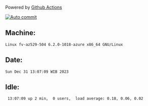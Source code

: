 Powered by [Github Actions](https://github.com/features/actions)

[![Auto commit](https://github.com/hiage/workstation/workflows/Auto%20commit/badge.svg)](https://github.com/hiage/workstation/actions?query=workflow%3A%22Auto+commit%22)

## Machine:
```
Linux fv-az529-504 6.2.0-1018-azure x86_64 GNU/Linux
```
## Date:
```
Sun Dec 31 13:07:09 WIB 2023
```
## Idle:
```
 13:07:09 up 2 min,  0 users,  load average: 0.18, 0.06, 0.02
```
